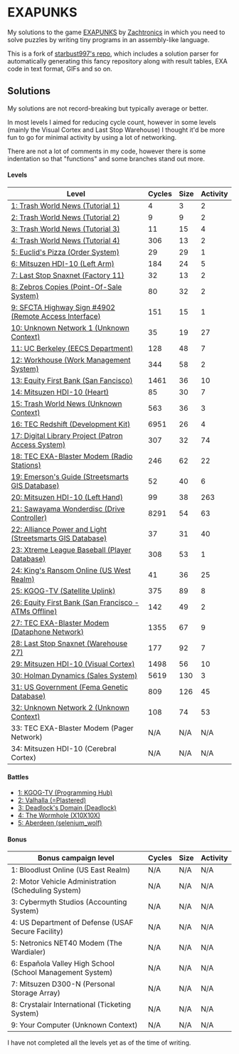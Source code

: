 # EXAPUNKS

My solutions to the game [EXAPUNKS](https://www.zachtronics.com/exapunks/) by [Zachtronics](https://www.zachtronics.com/) in which you need to solve puzzles by writing tiny programs in an assembly-like language.

This is a fork of [starbust997's repo](https://github.com/starburst997/EXAPUNKS), which includes a solution parser for automatically generating this fancy repository along with result tables, EXA code in text format, GIFs and so on.

## Solutions

My solutions are not record-breaking but typically average or better.

In most levels I aimed for reducing cycle count, however in some levels (mainly the Visual Cortex and Last Stop Warehouse) I thought it'd be more fun to go for minimal activity by using a lot of networking.

There are not a lot of comments in my code, however there is some indentation so that "functions" and some branches stand out more.

<!-- EXA_START -->
#### Levels
| Level                                                                                                                                | Cycles | Size | Activity |
|--------------------------------------------------------------------------------------------------------------------------------------|--------|------|----------|
| [1: Trash World News (Tutorial 1)](solutions/01-trash-world-news-tutorial-1) | 4      | 3    | 2        |
| [2: Trash World News (Tutorial 2)](solutions/02-trash-world-news-tutorial-2) | 9      | 9    | 2        |
| [3: Trash World News (Tutorial 3)](solutions/03-trash-world-news-tutorial-3) | 11     | 15   | 4        |
| [4: Trash World News (Tutorial 4)](solutions/04-trash-world-news-tutorial-4) | 306    | 13   | 2        |
| [5: Euclid's Pizza (Order System)](solutions/05-euclids-pizza-order-system) | 29     | 29   | 1        |
| [6: Mitsuzen HDI-10 (Left Arm)](solutions/06-mitsuzen-hdi-10-left-arm) | 184    | 24   | 5        |
| [7: Last Stop Snaxnet (Factory 11)](solutions/07-last-stop-snaxnet-factory-11) | 32     | 13   | 2        |
| [8: Zebros Copies (Point-Of-Sale System)](solutions/08-zebros-copies-point-of-sale-system) | 80     | 32   | 2        |
| [9: SFCTA Highway Sign #4902 (Remote Access Interface)](solutions/09-sfcta-highway-sign-4902-remote-access-interface) | 151    | 15   | 1        |
| [10: Unknown Network 1 (Unknown Context)](solutions/10-unknown-network-1-unknown-context) | 35     | 19   | 27       |
| [11: UC Berkeley (EECS Department)](solutions/11-uc-berkeley-eecs-department) | 128    | 48   | 7        |
| [12: Workhouse (Work Management System)](solutions/12-workhouse-work-management-system) | 344    | 58   | 2        |
| [13: Equity First Bank (San Fancisco)](solutions/13-equity-first-bank-san-fancisco) | 1461   | 36   | 10       |
| [14: Mitsuzen HDI-10 (Heart)](solutions/14-mitsuzen-hdi-10-heart) | 85     | 30   | 7        |
| [15: Trash World News (Unknown Context)](solutions/15-trash-world-news-unknown-context) | 563    | 36   | 3        |
| [16: TEC Redshift (Development Kit)](solutions/16-tec-redshift-development-kit) | 6951   | 26   | 4        |
| [17: Digital Library Project (Patron Access System)](solutions/17-digital-library-project-patron-access-system) | 307    | 32   | 74       |
| [18: TEC EXA-Blaster Modem (Radio Stations)](solutions/18-tec-exa-blaster-modem-radio-stations) | 246    | 62   | 22       |
| [19: Emerson's Guide (Streetsmarts GIS Database)](solutions/19-emersons-guide-streetsmarts-gis-database) | 52     | 40   | 6        |
| [20: Mitsuzen HDI-10 (Left Hand)](solutions/20-mitsuzen-hdi-10-left-hand) | 99     | 38   | 263      |
| [21: Sawayama Wonderdisc (Drive Controller)](solutions/21-sawayama-wonderdisc-drive-controller) | 8291   | 54   | 63       |
| [22: Alliance Power and Light (Streetsmarts GIS Database)](solutions/22-alliance-power-and-light-streetsmarts-gis-database) | 37     | 31   | 40       |
| [23: Xtreme League Baseball (Player Database)](solutions/23-xtreme-league-baseball-player-database) | 308    | 53   | 1        |
| [24: King's Ransom Online (US West Realm)](solutions/24-kings-ransom-online-us-west-realm) | 41     | 36   | 25       |
| [25: KGOG-TV (Satellite Uplink)](solutions/25-kgog-tv-satellite-uplink) | 375    | 89   | 8        |
| [26: Equity First Bank (San Francisco - ATMs Offline)](solutions/26-equity-first-bank-san-francisco-atms-offline) | 142    | 49   | 2        |
| [27: TEC EXA-Blaster Modem (Dataphone Network)](solutions/27-tec-exa-blaster-modem-dataphone-network) | 1355   | 67   | 9        |
| [28: Last Stop Snaxnet (Warehouse 27)](solutions/28-last-stop-snaxnet-warehouse-27) | 177    | 92   | 7        |
| [29: Mitsuzen HDI-10 (Visual Cortex)](solutions/29-mitsuzen-hdi-10-visual-cortex) | 1498   | 56   | 10       |
| [30: Holman Dynamics (Sales System)](solutions/30-holman-dynamics-sales-system) | 5619   | 130  | 3        |
| [31: US Government (Fema Genetic Database)](solutions/31-us-government-fema-genetic-database) | 809    | 126  | 45       |
| [32: Unknown Network 2 (Unknown Context)](solutions/32-unknown-network-2-unknown-context) | 108    | 74   | 53       |
| 33: TEC EXA-Blaster Modem (Pager Network) | N/A | N/A | N/A |
| 34: Mitsuzen HDI-10 (Cerebral Cortex) | N/A | N/A | N/A |
#### Battles
 * [1: KGOG-TV (Programming Hub)](battles/01-kgog-tv-programming-hub)
 * [2: Valhalla (=Plastered)](battles/02-valhalla-plastered)
 * [3: Deadlock's Domain (Deadlock)](battles/03-deadlocks-domain-deadlock)
 * [4: The Wormhole (X10X10X)](battles/04-the-wormhole-x10x10x)
 * [5: Aberdeen (selenium_wolf)](battles/05-aberdeen-seleniumwolf)
#### Bonus

| Bonus campaign level                                                                                                                                | Cycles | Size | Activity |
|--------------------------------------------------------------------------------------------------------------------------------------|--------|------|----------|
| 1: Bloodlust Online (US East Realm) | N/A | N/A | N/A |
| 2: Motor Vehicle Administration (Scheduling System) | N/A | N/A | N/A |
| 3: Cybermyth Studios (Accounting System) | N/A | N/A | N/A |
| 4: US Department of Defense (USAF Secure Facility) | N/A | N/A | N/A |
| 5: Netronics NET40 Modem (The Wardialer) | N/A | N/A | N/A |
| 6: Española Valley High School (School Management System) | N/A | N/A | N/A |
| 7: Mitsuzen D300-N (Personal Storage Array) | N/A | N/A | N/A |
| 8: Crystalair International (Ticketing System) | N/A | N/A | N/A |
| 9: Your Computer (Unknown Context) | N/A | N/A | N/A |
<!-- EXA_END -->

I have not completed all the levels yet as of the time of writing.
